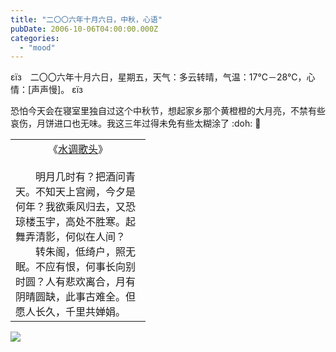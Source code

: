 ```yaml
---
title: "二〇〇六年十月六日，中秋，心语"
pubDate: 2006-10-06T04:00:00.000Z
categories: 
  - "mood"
---
```


εїз　二〇〇六年十月六日，星期五，天气：多云转晴，气温：17℃－28℃，心情：\[声声慢\]。 εїз

  

恐怕今天会在寝室里独自过这个中秋节，想起家乡那个黄橙橙的大月亮，不禁有些哀伤，月饼进口也无味。我这三年过得未免有些太糊涂了 :doh: :banana:

<table border="0" cellpadding="0" cellspacing="0" width="200px"><tbody><tr><td width="200px"><center><font>《<u>水调歌头</u>》</font></center><br>　　明月几时有？把酒问青天。不知天上宫阙，今夕是何年？我欲乘风归去，又恐琼楼玉宇，高处不胜寒。起舞弄清影，何似在人间？<br>　　转朱阁，低绮户，照无眠。不应有恨，何事长向别时圆？人有悲欢离合，月有阴晴圆缺，此事古难全。但愿人长久，千里共婵娟。</td></tr></tbody></table>

  
![](https://www.liuweinan.com/images/moon.gif)

